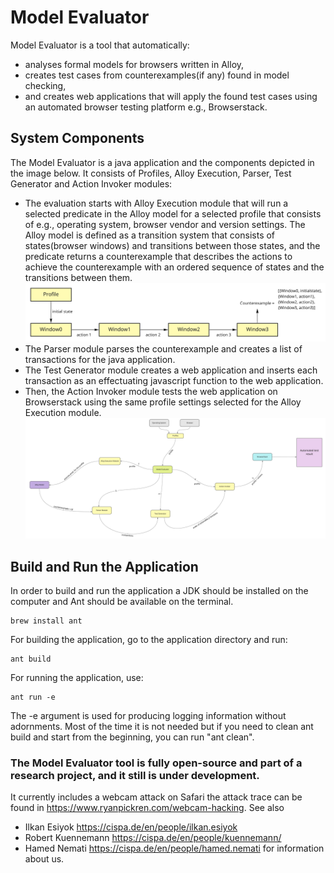 
# Model Evaluator

Model Evaluator is a tool that automatically:
-	analyses formal models for browsers written in Alloy, 
-	creates test cases from counterexamples(if any) found in model checking,
-	and creates web applications that will apply the found test cases using an automated browser testing platform e.g., Browserstack.

## System Components

The Model Evaluator is a java application and the components depicted in the image below. It consists of Profiles, Alloy Execution, Parser, Test Generator and Action Invoker modules:
-	The evaluation starts with Alloy Execution module that will run a selected predicate in the Alloy model for a selected profile that consists of e.g., operating system, browser vendor and version settings. The Alloy model is defined as a transition system that consists of states(browser windows) and transitions between those states, and the predicate returns a counterexample that describes the actions to achieve the counterexample with an ordered sequence of states and the transitions between them. 
![State transition diagram](assets/images/window.jpg)
-	The Parser module parses the counterexample and creates a list of transactions for the java application.
-	The Test Generator module creates a web application and inserts each transaction as an effectuating javascript function to the web application.
-	Then, the Action Invoker module tests the web application on Browserstack using the same profile settings selected for the Alloy Execution module.
![The component diagram](assets/images/browser-model.jpg)

## Build and Run the Application

In order to build and run the application a JDK should be installed on the computer and Ant should be available on the terminal.

```
brew install ant 

```

For building the application, go to the application directory and run:
```
ant build

```

For running the application, use:
```
ant run -e

```
The -e argument is used for producing logging information without adornments.
Most of the time it is not needed but if you need to clean ant build and start from the beginning, you can run "ant clean".

### The Model Evaluator tool is fully open-source and part of a research project, and it still is under development.
It currently includes a webcam attack on Safari the attack trace can be found in https://www.ryanpickren.com/webcam-hacking.
See also 
-	Ilkan Esiyok https://cispa.de/en/people/ilkan.esiyok
-	Robert Kuennemann https://cispa.de/en/people/kuennemann/
-	Hamed Nemati https://cispa.de/en/people/hamed.nemati
for information about us.
